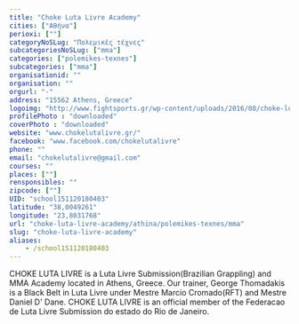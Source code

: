 ```yaml
---
title: "Choke Luta Livre Academy"
cities: ["Αθήνα"]
perioxi: [""]
categoryNoSLug: "Πολεμικές τέχνες"
subcategoriesNoSLug: ["mma"]
categories: ["polemikes-texnes"]
subcategories: ["mma"]
organisationid: ""
organisation: ""
orgurl: "-"
address: "15562 Athens, Greece"
logoimg: "http://www.fightsports.gr/wp-content/uploads/2016/08/choke-luta-livre-academy-logo.jpg"
profilePhoto : "downloaded"
coverPhoto : "downloaded"
website: "www.chokelutalivre.gr/"
facebook: "www.facebook.com/chokelutalivre"
phone: ""
email: "chokelutalivre@gmail.com"
courses: ""
places: [""]
rensponsibles: ""
zipcode: [""]
UID: "school151120180403"
latitude: "38,0049261"
longitude: "23,8031768"
url: "choke-luta-livre-academy/athina/polemikes-texnes/mma"
slug: "choke-luta-livre-academy"
aliases:
    - /school151120180403
---
```





CHOKE LUTA LIVRE is a Luta Livre Submission(Brazilian Grappling) and MMA Academy located in Athens, Greece. Our trainer, George Thomadakis is a Black Belt in Luta Livre under Mestre Marcio Cromado(RFT) and Mestre Daniel D&#39; Dane. CHOKE LUTA LIVRE is an official member of the Federacao de Luta Livre Submission do estado do Rio de Janeiro.